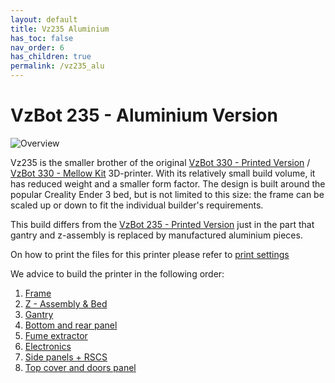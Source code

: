 ```yaml
---
layout: default
title: Vz235 Aluminium
has_toc: false
nav_order: 6
has_children: true
permalink: /vz235_alu
---
```


# VzBot 235 - Aluminium Version

![Overview](../assets/images/manual/vz235_alu/alu_preview.png)

Vz235 is the smaller brother of the original [VzBot 330 - Printed Version](../vz330_printed) / [VzBot 330 - Mellow Kit](../vz330_mellow) 3D-printer. With its
relatively small build volume, it has reduced weight and a smaller form factor. The design
is built around the popular Creality Ender 3 bed, but is not limited to this size: the
frame can be scaled up or down to fit the individual builder's requirements.

This build differs from the [VzBot 235 - Printed Version](../vz235_printed) just in the part that gantry and z-assembly is replaced by manufactured aluminium pieces.

On how to print the files for this printer please refer to [print settings](../general/misc-info/print-settings)

We advice to build the printer in the following order:

1. [Frame](./vz235_alu/frame)
2. [Z - Assembly & Bed](./vz235_alu/z_assembly)
3. [Gantry](./vz235_alu/gantry)
4. [Bottom and rear panel](./vz235_alu/bottom_panels)
5. [Fume extractor](./vz235_alu/fume_extractor)
6. [Electronics](./vz235_alu/electronics)
7. [Side panels + RSCS](./vz235_alu/rscs)
8. [Top cover and doors panel](./vz235_alu/top_cover)